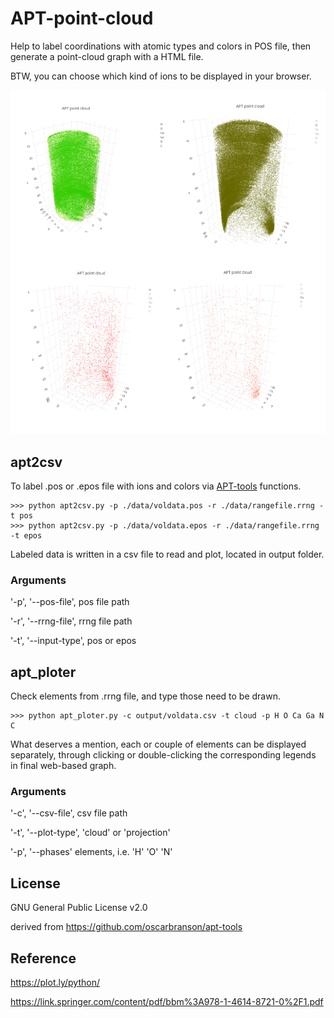 # APT-point-cloud
Help to label coordinations with atomic types and colors in POS file, then generate a point-cloud graph with a HTML file. 

BTW, you can choose which kind of ions to be displayed in your browser.

![Demo graph](https://github.com/peikai/APT-point-cloud/blob/master/DemoGraph.png)

## apt2csv

To label .pos or .epos file with ions and colors via [APT-tools](https://github.com/oscarbranson/apt-tools) functions.

```
>>> python apt2csv.py -p ./data/voldata.pos -r ./data/rangefile.rrng -t pos
>>> python apt2csv.py -p ./data/voldata.epos -r ./data/rangefile.rrng -t epos
```

Labeled data is written in a csv file to read and plot, located in output folder.

### Arguments
'-p', '--pos-file', pos file path

'-r', '--rrng-file', rrng file path

'-t', '--input-type', pos or epos

## apt_ploter
Check elements from .rrng file, and type those need to be drawn.

```
>>> python apt_ploter.py -c output/voldata.csv -t cloud -p H O Ca Ga N C
```

What deserves a mention, each or couple of elements can be displayed separately, through clicking or double-clicking the corresponding legends in final web-based graph.

### Arguments
'-c', '--csv-file', csv file path

'-t', '--plot-type', 'cloud' or 'projection'

'-p', '--phases' elements, i.e. 'H' 'O' 'N'

## License
GNU General Public License v2.0

derived from https://github.com/oscarbranson/apt-tools

## Reference
https://plot.ly/python/

https://link.springer.com/content/pdf/bbm%3A978-1-4614-8721-0%2F1.pdf
